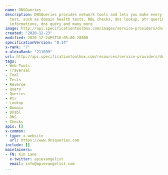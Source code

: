 ```yaml
---
name: DNSQueries
description: DNSQueries provides network tools and lets you make every needed network
  test, such as domain health tests, RBL checks, dns lookup, ptr queries, host geographical
  informations, dns query and many more
image: http://api.specificationtoolbox.com/images/service-providers/dnsqueries.jpg
created: "2020-12-23"
modified: 2020-12-24PST10:05:00-28800
specificationVersion: "0.14"
x-rank: "7"
x-alexaRank: "211899"
url: http://api.specificationtoolbox.com/resources/service-providers/dnsqueries/
tags:
- Web Tools
- Traversal
- Tool
- Tests
- Reverse
- Query
- Queries
- Ptr
- Lookup
- Domain
- Dnsbl
- DNS
- Checks
apis: []
x-common:
- type: x-website
  url: https://www.dnsqueries.com
include: []
maintainers:
- FN: Kin Lane
  x-twitter: apievangelist
  email: info@apievangelist.com
...
```

